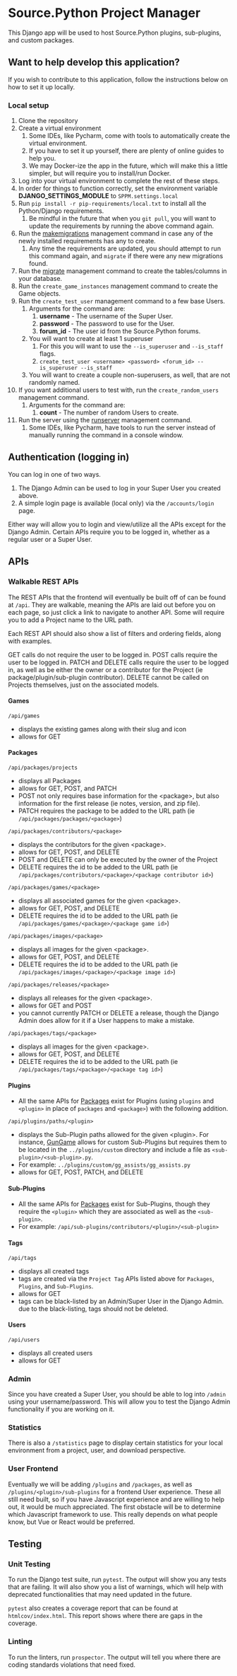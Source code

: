 # Source.Python Project Manager

This Django app will be used to host Source.Python plugins, sub-plugins, and custom packages.

## Want to help develop this application?

If you wish to contribute to this application, follow the instructions below on how to set it up locally.

### Local setup
1. Clone the repository
2. Create a virtual environment
   1. Some IDEs, like Pycharm, come with tools to automatically create the virtual environment.
   2. If you have to set it up yourself, there are plenty of online guides to help you.
   3. We may Docker-ize the app in the future, which will make this a little simpler, but will require you to install/run Docker.
3. Log into your virtual environment to complete the rest of these steps.
4. In order for things to function correctly, set the environment variable **DJANGO_SETTINGS_MODULE** to `SPPM.settings.local`
5. Run `pip install -r pip-requirements/local.txt` to install all the Python/Django requirements.
   1. Be mindful in the future that when you `git pull`, you will want to update the requirements by running the above command again.
6. Run the [makemigrations](https://docs.djangoproject.com/en/dev/ref/django-admin/#makemigrations) management command in case any of the newly installed requirements has any to create.
   1. Any time the requirements are updated, you should attempt to run this command again, and `migrate` if there were any new migrations found.
7. Run the [migrate](https://docs.djangoproject.com/en/dev/ref/django-admin/#migrate) management command to create the tables/columns in your database.
8. Run the `create_game_instances` management command to create the Game objects.
9. Run the `create_test_user` management command to a few base Users.
    1. Arguments for the command are:
       1. **username** - The username of the Super User.
       2. **password** - The password to use for the User.
       3. **forum_id** - The user id from the Source.Python forums.
    2. You will want to create at least 1 superuser
       1. For this you will want to use the `--is_superuser` and `--is_staff` flags.
       2. `create_test_user <username> <password> <forum_id> --is_superuser --is_staff`
    3. You will want to create a couple non-superusers, as well, that are not randomly named.
10. If you want additional users to test with, run the `create_random_users` management command.
    1. Arguments for the command are:
       1. **count** - The number of random Users to create.
11. Run the server using the [runserver](https://docs.djangoproject.com/en/dev/ref/django-admin/#runserver) management command.
    1. Some IDEs, like Pycharm, have tools to run the server instead of manually running the command in a console window.

## Authentication (logging in)
You can log in one of two ways.

1. The Django Admin can be used to log in your Super User you created above.
2. A simple login page is available (local only) via the `/accounts/login` page.

Either way will allow you to login and view/utilize all the APIs except for the Django Admin. Certain APIs require you to be logged in, whether as a regular user or a Super User.

## APIs
### Walkable REST APIs
The REST APIs that the frontend will eventually be built off of can be found at `/api`. They are walkable, meaning the APIs are laid out before you on each page, so just click a link to navigate to another API. Some will require you to add a Project name to the URL path.

Each REST API should also show a list of filters and ordering fields, along with examples.

GET calls do not require the user to be logged in.
POST calls require the user to be logged in.
PATCH and DELETE calls require the user to be logged in, as well as be either the owner or a contributor for the Project (ie package/plugin/sub-plugin contributor).
DELETE cannot be called on Projects themselves, just on the associated models.

#### Games
`/api/games`
* displays the existing games along with their slug and icon
* allows for GET

#### Packages
`/api/packages/projects`
* displays all Packages
* allows for GET, POST, and PATCH
* POST not only requires base information for the &lt;package&gt;, but also information for the first release (ie notes, version, and zip file).
* PATCH requires the package to be added to the URL path (ie `/api/packages/packages/<package>`)

`/api/packages/contributors/<package>`
* displays the contributors for the given &lt;package&gt;.
* allows for GET, POST, and DELETE
* POST and DELETE can only be executed by the owner of the Project
* DELETE requires the id to be added to the URL path (ie `/api/packages/contributors/<package>/<package contributor id>`)

`/api/packages/games/<package>`
* displays all associated games for the given &lt;package&gt;.
* allows for GET, POST, and DELETE
* DELETE requires the id to be added to the URL path (ie `/api/packages/games/<package>/<package game id>`)

`/api/packages/images/<package>`
* displays all images for the given &lt;package&gt;.
* allows for GET, POST, and DELETE
* DELETE requires the id to be added to the URL path (ie `/api/packages/images/<package>/<package image id>`)

`/api/packages/releases/<package>`
* displays all releases for the given &lt;package&gt;.
* allows for GET and POST
* you cannot currently PATCH or DELETE a release, though the Django Admin does allow for it if a User happens to make a mistake.

`/api/packages/tags/<package>`
* displays all images for the given &lt;package&gt;.
* allows for GET, POST, and DELETE
* DELETE requires the id to be added to the URL path (ie `/api/packages/tags/<package>/<package tag id>`)

#### Plugins
* All the same APIs for [Packages](#packages) exist for Plugins (using `plugins` and `<plugin>` in place of `packages` and `<package>`) with the following addition.

`/api/plugins/paths/<plugin>`
* displays the Sub-Plugin paths allowed for the given &lt;plugin&gt;. For instance, [GunGame](https://github.com/GunGame-Dev-Team/GunGame-SP) allows for custom Sub-Plugins but requires them to be located in the `../plugins/custom` directory and include a file as `<sub-plugin>/<sub-plugin>.py`.
* For example: `../plugins/custom/gg_assists/gg_assists.py`
* allows for GET, POST, PATCH, and DELETE

#### Sub-Plugins
* All the same APIs for [Packages](#packages) exist for Sub-Plugins, though they require the `<plugin>` which they are associated as well as the `<sub-plugin>`.
* For example: `/api/sub-plugins/contributors/<plugin>/<sub-plugin>`

#### Tags
`/api/tags`
* displays all created tags
* tags are created via the `Project Tag` APIs listed above for `Packages`, `Plugins`, and `Sub-Plugins`.
* allows for GET
* tags can be black-listed by an Admin/Super User in the Django Admin. due to the black-listing, tags should not be deleted.

#### Users
  `/api/users`
* displays all created users
* allows for GET

### Admin
Since you have created a Super User, you should be able to log into `/admin` using your username/password. This will allow you to test the Django Admin functionality if you are working on it.

### Statistics
There is also a `/statistics` page to display certain statistics for your local environment from a project, user, and download perspective.

### User Frontend
Eventually we will be adding `/plugins` and `/packages`, as well as `/plugins/<plugin>/sub-plugins` for a frontend User experience. These all still need built, so if you have Javascript experience and are willing to help out, it would be much appreciated. The first obstacle will be to determine which Javascript framework to use. This really depends on what people know, but Vue or React would be preferred.

## Testing

### Unit Testing
To run the Django test suite, run `pytest`. The output will show you any tests that are failing. It will also show you a list of warnings, which will help with deprecated functionalities that may need updated in the future.

`pytest` also creates a coverage report that can be found at `htmlcov/index.html`. This report shows where there are gaps in the coverage.

### Linting
To run the linters, run `prospector`. The output will tell you where there are coding standards violations that need fixed.
